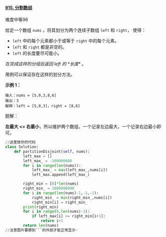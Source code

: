 #### [915. 分割数组](https://leetcode.cn/problems/partition-array-into-disjoint-intervals/)

难度中等96

给定一个数组 `nums` ，将其划分为两个连续子数组 `left` 和 `right`， 使得：

- `left` 中的每个元素都小于或等于 `right` 中的每个元素。
- `left` 和 `right` 都是非空的。
- `left` 的长度要尽可能小。

*在完成这样的分组后返回 left 的 \**长度*** 。

用例可以保证存在这样的划分方法。

 

**示例 1：**

```
输入：nums = [5,0,3,8,6]
输出：3
解释：left = [5,0,3]，right = [8,6]
```

题解：

**左最大 <= 右最小**，所以维护两个数组，一个记录左边最大，一个记录右边最小即可。

```python
//这里放你的代码
class Solution:
    def partitionDisjoint(self, nums):
        left_max = []
        left_max_ = -100000000
        for i in range(len(nums)):
            left_max_ = max(left_max_,nums[i])
            left_max.append(left_max_)

        right_min = [0]*len(nums)
        right_min_ = 1000000000
        for i in range(len(nums)-1,-1,-1):
            right_min_ = min(right_min_,nums[i])
            right_min[i] = right_min_
        print(right_min)
        for i in range(0,len(nums)-1):
            if left_max[i] <= right_min[i+1]:
                return i+1
        return len(nums)
//注意图片要挪到```的外部才能正常显示~
```